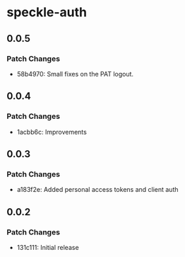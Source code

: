 # speckle-auth

## 0.0.5

### Patch Changes

- 58b4970: Small fixes on the PAT logout.

## 0.0.4

### Patch Changes

- 1acbb6c: Improvements

## 0.0.3

### Patch Changes

- a183f2e: Added personal access tokens and client auth

## 0.0.2

### Patch Changes

- 131c111: Initial release
